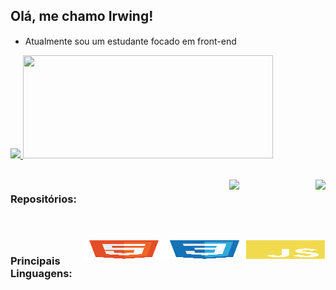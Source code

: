 ## Olá, me chamo Irwing!
<ul>
<li>
 Atualmente sou um estudante focado em front-end <img height="15" width="15" src="https://user-images.githubusercontent.com/126827415/226213988-6b5b7f22-7876-404e-af62-a1de1093351e.png" />
 </li>
 </ul>

<div style="display: flex; justify-content: sapce-between;">
<a href="github.com/Irwing-Dev">
<img width="400" src="https://github-readme-stats.vercel.app/api?username=Irwing-Dev&show_icons=true&theme=tokyonight&include_all_commits=true&count_private=true" />
<img height="165" width="400" src="https://github-readme-stats.vercel.app/api/top-langs/?username=Irwing-Dev&layout=compact&langs_count=16&theme=tokyonight" />
</a>
</div>
 
 ##
 
 <div style="display: flex; justify-content: space-between;">
 <h3>Repositórios:</h3> <br>
 <a href="https://github.com/Irwing-Dev/gerador-de-senhas">
  <img align="center" src="https://github-readme-stats.vercel.app/api/pin/?username=Irwing-Dev&repo=gerador-de-senhas&theme=tokyonight" />
</a>
<a href="https://github.com/Irwing-Dev/juros-simples">
  <img align="center" src="https://github-readme-stats.vercel.app/api/pin/?username=Irwing-Dev&repo=juros-simples&theme=tokyonight" />
</a>
</div>

 #
 
<div style="display: flex;">
    <h3>Principais Linguagens: </h3> <br>
    <img align="center" alt="Irwing-HTML" height="30" width="200" src="https://raw.githubusercontent.com/devicons/devicon/master/icons/html5/html5-original.svg">
    <img align="center" alt="Irwing-CSS" height="30" width="200" src="https://raw.githubusercontent.com/devicons/devicon/master/icons/css3/css3-original.svg">
    <img align="center" alt="Irwing-Js" height="30" width="200" src="https://raw.githubusercontent.com/devicons/devicon/master/icons/javascript/javascript-plain.svg"></div>
